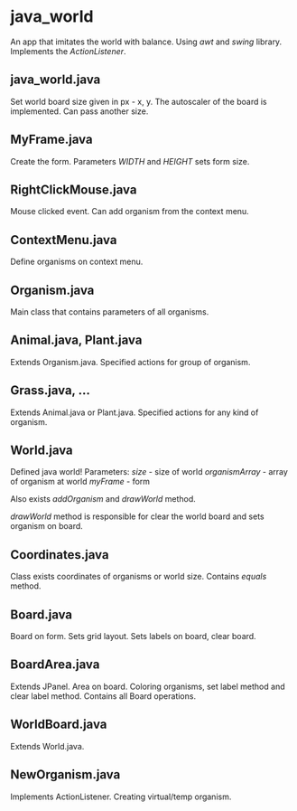 # java_world
An app that imitates the world with balance. Using *awt* and *swing* library. Implements the *ActionListener*.

## java_world.java
Set world board size given in px - x, y. The autoscaler of the board is implemented. Can pass another size.

## MyFrame.java
Create the form. Parameters *WIDTH* and *HEIGHT* sets form size.

## RightClickMouse.java
Mouse clicked event. Can add organism from the context menu.

## ContextMenu.java
Define organisms on context menu.

## Organism.java
Main class that contains parameters of all organisms.

## Animal.java, Plant.java
Extends Organism.java. Specified actions for group of organism.

## Grass.java, ...
Extends Animal.java or Plant.java. Specified actions for any kind of organism.

## World.java
Defined java world! Parameters:
*size* - size of world
*organismArray* - array of organism at world
*myFrame* - form

Also exists *addOrganism* and *drawWorld* method.

*drawWorld* method is responsible for clear the world board and sets organism on board.

## Coordinates.java
Class exists coordinates of organisms or world size. Contains *equals* method.

## Board.java
Board on form. Sets grid layout. Sets labels on board, clear board.

## BoardArea.java
Extends JPanel. Area on board. Coloring organisms, set label method and clear label method. Contains all Board operations.

## WorldBoard.java
Extends World.java.

## NewOrganism.java
Implements ActionListener. Creating virtual/temp organism.